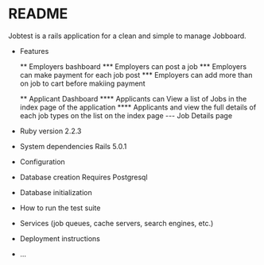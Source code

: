 # README

Jobtest is a rails application for a clean and simple to manage Jobboard.

* Features

  ** Employers bashboard 
  *** Employers can post a job 
  *** Employers can make payment for each job post
  *** Employers can add more than on job to cart before makiing payment
  
  ** Applicant Dashboard
	  **** Applicants can View a list of Jobs in the index page of the application
	  **** Applicants and view the full details of each job types on the list on the index page --- Job Details page 
  

* Ruby version
  2.2.3
  
* System dependencies
  Rails 5.0.1
  
* Configuration
  
* Database creation
  Requires Postgresql
  
* Database initialization
  
* How to run the test suite
  
* Services (job queues, cache servers, search engines, etc.)

* Deployment instructions
  
* ...
